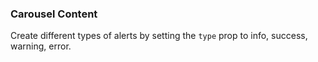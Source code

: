 ### Carousel Content

Create different types of alerts by setting the `type` prop to info, success, warning, error.
